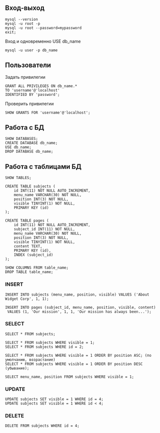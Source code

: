 ## Вход-выход

    mysql --version
    mysql -u root -p
    mysql -u root --password=mypassword
    exit;

Вход и одновременно USE db_name

    mysql -u user -p db_name

## Пользователи

Задать привилегии

    GRANT ALL PRIVILEGES ON db_name.*
    TO 'username'@'localhost'
    IDENTIFIED BY 'password';

Проверить привилегии

    SHOW GRANTS FOR 'username'@'localhost';

## Работа с БД

    SHOW DATABASES;
    CREATE DATABASE db_name;
    USE db_name;
    DROP DATABASE db_name;

## Работа с таблицами БД

    SHOW TABLES;    

    CREATE TABLE subjects (
        id INT(11) NOT NULL AUTO_INCREMENT,
        menu_name VARCHAR(30) NOT NULL,
        position INT(3) NOT NULL,
        visible TINYINT(1) NOT NULL,
        PRIMARY KEY (id)
    );

    CREATE TABLE pages (
        id INT(11) NOT NULL AUTO_INCREMENT,
        subject_id INT(11) NOT NULL,
        menu_name VARCHAR(30) NOT NULL,
        position INT(3) NOT NULL,
        visible TINYINT(1) NOT NULL,
        content TEXT,
        PRIMARY KEY (id),
        INDEX (subject_id)
    );

    SHOW COLUMNS FROM table_name;
    DROP TABLE table_name;

### INSERT    

    INSERT INTO subjects (menu_name, position, visible) VALUES ('About Widget Corp', 1, 1);
    
    INSERT INTO pages (subject_id, menu_name, position, visible, content) 
     VALUES (1, 'Our mission', 1, 1, 'Our mission has always been...');

### SELECT

    SELECT * FROM subjects;

    SELECT * FROM subjects WHERE visible = 1;
    SELECT * FROM subjects WHERE id = 2;

    SELECT * FROM subjects WHERE visible = 1 ORDER BY position ASC; (по умолчанию, возрастание)
    SELECT * FROM subjects WHERE visible = 1 ORDER BY position DESC (убывание);

    SELECT menu_name, position FROM subjects WHERE visible = 1;

### UPDATE

    UPDATE subjects SET visible = 1 WHERE id = 4;
    UPDATE subjects SET visible = 1 WHERE id < 4;

### DELETE

    DELETE FROM subjects WHERE id = 4;

    







